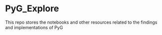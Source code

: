 # PyG_Explore
This repo stores the notebooks and other resources related to the findings and implementations of PyG
